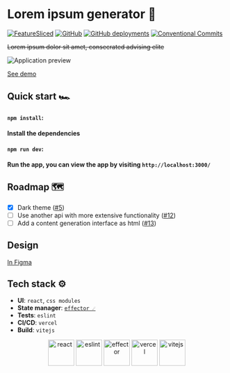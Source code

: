 # Lorem ipsum generator 🐠

<!-- Badges -->

[![FeatureSliced](https://img.shields.io/badge/Powered%20by-%F0%9F%8D%B0%20Feature%20Sliced-%235c9cb5)](https://feature-sliced.design/)
[![GitHub](https://img.shields.io/github/license/yesnoruly/loripsum-generator)](https://github.com/yesnoruly/loripsum-generator/blob/master/LICENSE)
[![GitHub deployments](https://img.shields.io/github/deployments/yesnoruly/loripsum-generator/Production?label=vercel&logo=vercel)](https://github.com/yesnoruly/loripsum-generator/deployments/activity_log?environment=Production)
[![Conventional Commits](https://img.shields.io/badge/Conventional%20Commits-1.0.0-yellow.svg)](https://conventionalcommits.org)

<!-- -->

~~Lorem ipsum dolor sit amet, consecrated advising elite~~

![Application preview](https://user-images.githubusercontent.com/64963734/141689810-545f5bcc-d55f-4166-ba30-a8e6cd0eeaf2.gif)

[See demo](https://loripsum-generator.vercel.app)

## Quick start 🏎️

#### `npm install`:

**Install the dependencies**

#### `npm run dev`:

**Run the app, you can view the app by visiting `http://localhost:3000/`**

## Roadmap 🗺️

- [x] Dark theme ([#5](https://github.com/yesnoruly/loripsum-generator/issues/5))
- [ ] Use another api with more extensive
  functionality ([#12](https://github.com/yesnoruly/loripsum-generator/issues/12))
- [ ] Add a content generation interface as html ([#13](https://github.com/yesnoruly/loripsum-generator/issues/13))

## Design

[In Figma](https://www.figma.com/file/fm6hLuN9CSoN302u5YYXJl/Lorem-ipsum-generator?node-id=0%3A1)

## Tech stack ⚙️

- **UI**: `react`, `css modules`
- **State manager**: [`effector ☄`](https://effector.dev)
- **Tests**: `eslint`
- **CI/CD**: `vercel`
- **Build**: `vitejs`

<div align="center">
  <img title="react" alt="react" height=60 src="https://cdn.auth0.com/blog/react-js/react.png"/>
  <img title="eslint (Super linting from @martis-git)" alt="eslint" height=60 src="https://d33wubrfki0l68.cloudfront.net/204482ca413433c80cd14fe369e2181dd97a2a40/092e2/assets/img/logo.svg"/>
  <img title="Effector, the state manager" alt="effector" height=60 src="https://user-images.githubusercontent.com/64963734/142739108-1cfe5eb5-aa8f-4b05-bbad-11e3a3095591.jpg"/>
  <img title="Vercel" alt="vercel" height=60 src="https://cardify.vercel.app/api/badges?border=false&borderColor=%23ddd&borderWidth=2&iconColor=&icons=vercel&preset=default&shadow=false&width=60"/>
  <img title="Vitejs" alt="vitejs" height=60 src="https://user-images.githubusercontent.com/64963734/142739293-6deca66b-d45e-4953-b75c-ff8c32605b65.png"/>
</div>
